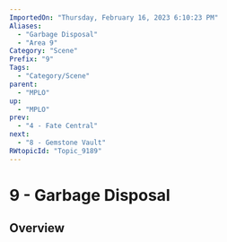 ```yaml
---
ImportedOn: "Thursday, February 16, 2023 6:10:23 PM"
Aliases:
  - "Garbage Disposal"
  - "Area 9"
Category: "Scene"
Prefix: "9"
Tags:
  - "Category/Scene"
parent:
  - "MPLO"
up:
  - "MPLO"
prev:
  - "4 - Fate Central"
next:
  - "8 - Gemstone Vault"
RWtopicId: "Topic_9189"
---
```

# 9 - Garbage Disposal
## Overview
